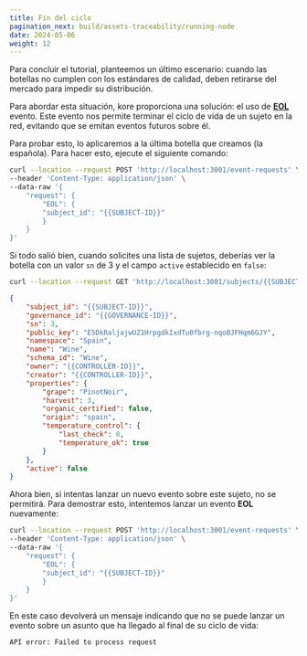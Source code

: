 ```yaml
---
title: Fin del ciclo
pagination_next: build/assets-traceability/running-node
date: 2024-05-06
weight: 12
---
```

Para concluir el tutorial, planteemos un último escenario: cuando las botellas no cumplen con los estándares de calidad, deben retirarse del mercado para impedir su distribución.

Para abordar esta situación,  kore proporciona una solución: el uso de [**EOL**](../../../docs/getting-started/concepts/events/) evento. Este evento nos permite terminar el ciclo de vida de un sujeto en la red, evitando que se emitan eventos futuros sobre él.

Para probar esto, lo aplicaremos a la última botella que creamos (la española). Para hacer esto, ejecute el siguiente comando:

```bash title="Node: Premium Wines"
curl --location --request POST 'http://localhost:3001/event-requests' \
--header 'Content-Type: application/json' \
--data-raw '{
    "request": {
        "EOL": {
        "subject_id": "{{SUBJECT-ID}}"
        }
    }
}'
```

Si todo salió bien, cuando solicites una lista de sujetos, deberías ver la botella con un valor `sn` de 3 y el campo `active` establecido en `false`:

```bash title="Node: Premium Wines"
curl --location --request GET 'http://localhost:3001/subjects/{{SUBJECT-ID}}'
```

```json
{
    "subject_id": "{{SUBJECT-ID}}",
    "governance_id": "{{GOVERNANCE-ID}}",
    "sn": 3,
    "public_key": "E5DkRaljajwUZ1HrpgdkIxdTu0fbrg-nqoBJFHqm6GJY",
    "namespace": "Spain",
    "name": "Wine",
    "schema_id": "Wine",
    "owner": "{{CONTROLLER-ID}}",
    "creator": "{{CONTROLLER-ID}}",
    "properties": {
        "grape": "PinotNoir",
        "harvest": 3,
        "organic_certified": false,
        "origin": "spain",
        "temperature_control": {
            "last_check": 0,
            "temperature_ok": true
        }
    },
    "active": false
}
```

Ahora bien, si intentas lanzar un nuevo evento sobre este sujeto, no se permitirá. Para demostrar esto, intentemos lanzar un evento **EOL** nuevamente:

```bash title="Node: Premium Wines"
curl --location --request POST 'http://localhost:3001/event-requests' \
--header 'Content-Type: application/json' \
--data-raw '{
    "request": {
        "EOL": {
        "subject_id": "{{SUBJECT-ID}}"
        }
    }
}'
```

En este caso devolverá un mensaje indicando que no se puede lanzar un evento sobre un asunto que ha llegado al final de su ciclo de vida:

``` bash
API error: Failed to process request
```